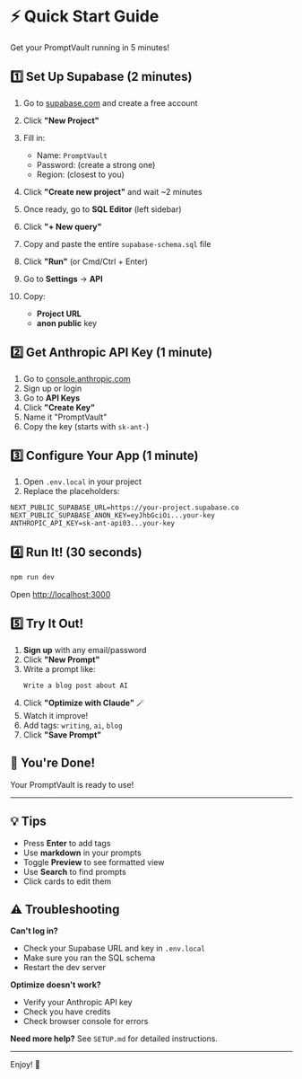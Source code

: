 # ⚡ Quick Start Guide

Get your PromptVault running in 5 minutes!

## 1️⃣ Set Up Supabase (2 minutes)

1. Go to [supabase.com](https://supabase.com) and create a free account
2. Click **"New Project"**
3. Fill in:
   - Name: `PromptVault`
   - Password: (create a strong one)
   - Region: (closest to you)
4. Click **"Create new project"** and wait ~2 minutes

5. Once ready, go to **SQL Editor** (left sidebar)
6. Click **"+ New query"**
7. Copy and paste the entire `supabase-schema.sql` file
8. Click **"Run"** (or Cmd/Ctrl + Enter)

9. Go to **Settings** → **API**
10. Copy:
    - **Project URL**
    - **anon public** key

## 2️⃣ Get Anthropic API Key (1 minute)

1. Go to [console.anthropic.com](https://console.anthropic.com)
2. Sign up or login
3. Go to **API Keys**
4. Click **"Create Key"**
5. Name it "PromptVault"
6. Copy the key (starts with `sk-ant-`)

## 3️⃣ Configure Your App (1 minute)

1. Open `.env.local` in your project
2. Replace the placeholders:

```env
NEXT_PUBLIC_SUPABASE_URL=https://your-project.supabase.co
NEXT_PUBLIC_SUPABASE_ANON_KEY=eyJhbGciOi...your-key
ANTHROPIC_API_KEY=sk-ant-api03...your-key
```

## 4️⃣ Run It! (30 seconds)

```bash
npm run dev
```

Open [http://localhost:3000](http://localhost:3000)

## 5️⃣ Try It Out!

1. **Sign up** with any email/password
2. Click **"New Prompt"**
3. Write a prompt like:
   ```
   Write a blog post about AI
   ```
4. Click **"Optimize with Claude"** 🪄
5. Watch it improve!
6. Add tags: `writing`, `ai`, `blog`
7. Click **"Save Prompt"**

## 🎉 You're Done!

Your PromptVault is ready to use!

---

## 💡 Tips

- Press **Enter** to add tags
- Use **markdown** in your prompts
- Toggle **Preview** to see formatted view
- Use **Search** to find prompts
- Click cards to edit them

## ⚠️ Troubleshooting

**Can't log in?**
- Check your Supabase URL and key in `.env.local`
- Make sure you ran the SQL schema
- Restart the dev server

**Optimize doesn't work?**
- Verify your Anthropic API key
- Check you have credits
- Check browser console for errors

**Need more help?**
See `SETUP.md` for detailed instructions.

---

Enjoy! 🚀
